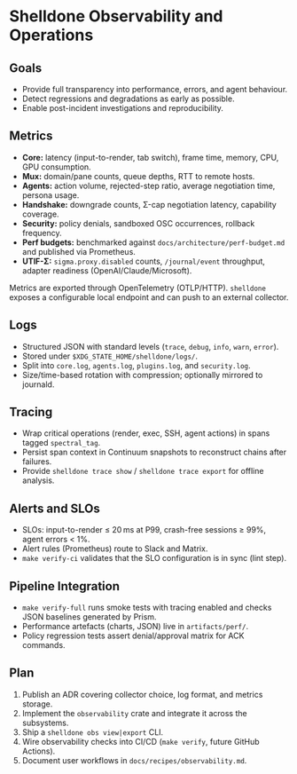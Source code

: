 # Shelldone Observability and Operations

## Goals
- Provide full transparency into performance, errors, and agent behaviour.
- Detect regressions and degradations as early as possible.
- Enable post-incident investigations and reproducibility.

## Metrics
- **Core:** latency (input-to-render, tab switch), frame time, memory, CPU, GPU consumption.
- **Mux:** domain/pane counts, queue depths, RTT to remote hosts.
- **Agents:** action volume, rejected-step ratio, average negotiation time, persona usage.
- **Handshake:** downgrade counts, Σ-cap negotiation latency, capability coverage.
- **Security:** policy denials, sandboxed OSC occurrences, rollback frequency.
- **Perf budgets:** benchmarked against `docs/architecture/perf-budget.md` and published via Prometheus.
- **UTIF-Σ:** `sigma.proxy.disabled` counts, `/journal/event` throughput, adapter readiness (OpenAI/Claude/Microsoft).

Metrics are exported through OpenTelemetry (OTLP/HTTP). `shelldone` exposes a configurable local endpoint and can push to an external collector.

## Logs
- Structured JSON with standard levels (`trace`, `debug`, `info`, `warn`, `error`).
- Stored under `$XDG_STATE_HOME/shelldone/logs/`.
- Split into `core.log`, `agents.log`, `plugins.log`, and `security.log`.
- Size/time-based rotation with compression; optionally mirrored to journald.

## Tracing
- Wrap critical operations (render, exec, SSH, agent actions) in spans tagged `spectral_tag`.
- Persist span context in Continuum snapshots to reconstruct chains after failures.
- Provide `shelldone trace show` / `shelldone trace export` for offline analysis.

## Alerts and SLOs
- SLOs: input-to-render ≤ 20 ms at P99, crash-free sessions ≥ 99%, agent errors < 1%.
- Alert rules (Prometheus) route to Slack and Matrix.
- `make verify-ci` validates that the SLO configuration is in sync (lint step).

## Pipeline Integration
- `make verify-full` runs smoke tests with tracing enabled and checks JSON baselines generated by Prism.
- Performance artefacts (charts, JSON) live in `artifacts/perf/`.
- Policy regression tests assert denial/approval matrix for ACK commands.

## Plan
1. Publish an ADR covering collector choice, log format, and metrics storage.
2. Implement the `observability` crate and integrate it across the subsystems.
3. Ship a `shelldone obs view|export` CLI.
4. Wire observability checks into CI/CD (`make verify`, future GitHub Actions).
5. Document user workflows in `docs/recipes/observability.md`.
